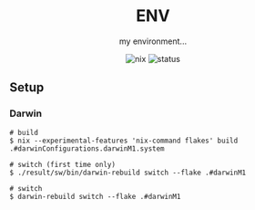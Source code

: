 <h1 align="center">ENV</h1>
<p align="center">my environment...</p>

<p align="center">

<img alt="nix" src="https://builtwithnix.org/badge.svg">
<img alt="status" src="https://img.shields.io/github/workflow/status/ttak0422/ENV/CI?style=for-the-badge">
</p>

## Setup

### Darwin

```
# build
$ nix --experimental-features 'nix-command flakes' build .#darwinConfigurations.darwinM1.system

# switch (first time only)
$ ./result/sw/bin/darwin-rebuild switch --flake .#darwinM1

# switch
$ darwin-rebuild switch --flake .#darwinM1
```
